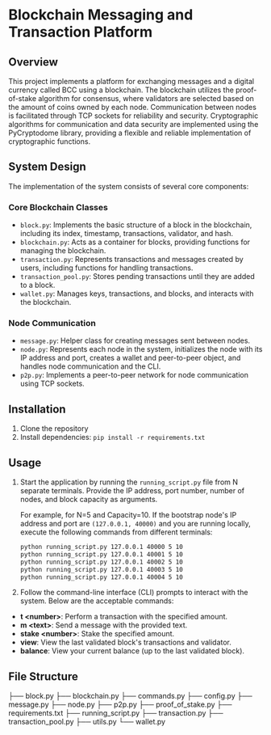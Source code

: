 # Blockchain Messaging and Transaction Platform

## Overview
This project implements a platform for exchanging messages and a digital currency called BCC using a blockchain. The blockchain utilizes the proof-of-stake algorithm for consensus, where validators are selected based on the amount of coins owned by each node. Communication between nodes is facilitated through TCP sockets for reliability and security. Cryptographic algorithms for communication and data security are implemented using the PyCryptodome library, providing a flexible and reliable implementation of cryptographic functions.

## System Design
The implementation of the system consists of several core components:

### Core Blockchain Classes
- `block.py`: Implements the basic structure of a block in the blockchain, including its index, timestamp, transactions, validator, and hash.
- `blockchain.py`: Acts as a container for blocks, providing functions for managing the blockchain.
- `transaction.py`: Represents transactions and messages created by users, including functions for handling transactions.
- `transaction_pool.py`: Stores pending transactions until they are added to a block.
- `wallet.py`: Manages keys, transactions, and blocks, and interacts with the blockchain.

### Node Communication
- `message.py`: Helper class for creating messages sent between nodes.
- `node.py`: Represents each node in the system, initializes the node with its IP address and port, creates a wallet and peer-to-peer object, and handles node communication and the CLI.
- `p2p.py`: Implements a peer-to-peer network for node communication using TCP sockets.

## Installation
1. Clone the repository
2. Install dependencies: `pip install -r requirements.txt`

## Usage
1. Start the application by running the `running_script.py` file from N separate terminals. Provide the IP address, port number, number of nodes, and block capacity as arguments.

   For example, for N=5 and Capacity=10. If the bootstrap node's IP address and port are `(127.0.0.1, 40000)` and you are running locally, execute the following commands from different terminals:

   ```bash
   python running_script.py 127.0.0.1 40000 5 10
   python running_script.py 127.0.0.1 40001 5 10
   python running_script.py 127.0.0.1 40002 5 10
   python running_script.py 127.0.0.1 40003 5 10
   python running_script.py 127.0.0.1 40004 5 10


2. Follow the command-line interface (CLI) prompts to interact with the system. Below are the acceptable commands:

- **t \<number\>**: Perform a transaction with the specified amount.
- **m \<text\>**: Send a message with the provided text.
- **stake \<number\>**: Stake the specified amount.
- **view**: View the last validated block's transactions and validator.
- **balance**: View your current balance (up to the last validated block).

## File Structure
├──  block.py
├──  blockchain.py
├──  commands.py
├──  config.py
├──  message.py
├──  node.py
├──  p2p.py
├──  proof_of_stake.py
├──  requirements.txt
├──  running_script.py
├──  transaction.py
├──  transaction_pool.py
├──  utils.py
└──  wallet.py
